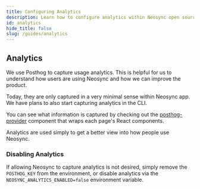 ```yaml
---
title: Configuring Analytics
description: Learn how to configure analytics within Neosync open source and turn it off or not based on your preferences
id: analytics
hide_title: false
slug: /guides/analytics
---
```


## Analytics

We use Posthog to capture usage analytics. This is helpful for us to understand how users are using Neosync and how we can improve the product.

Today, they are only captured in a very minimal sense within Neosync app. We have plans to also start capturing analytics in the CLI.

You can see what information is captured by checking out the [posthog-provider](https://github.com/nucleuscloud/neosync/blob/main/frontend/apps/web/components/providers/posthog-provider.tsx) component that wraps each page's React components.

Analytics are used simply to get a better view into how people use Neosync.

### Disabling Analytics

If allowing Neosync to capture analytics is not desired, simply remove the `POSTHOG_KEY` from the environment, or disable analytics via the `NEOSYNC_ANALYTICS_ENABLED=false` environment variable.
